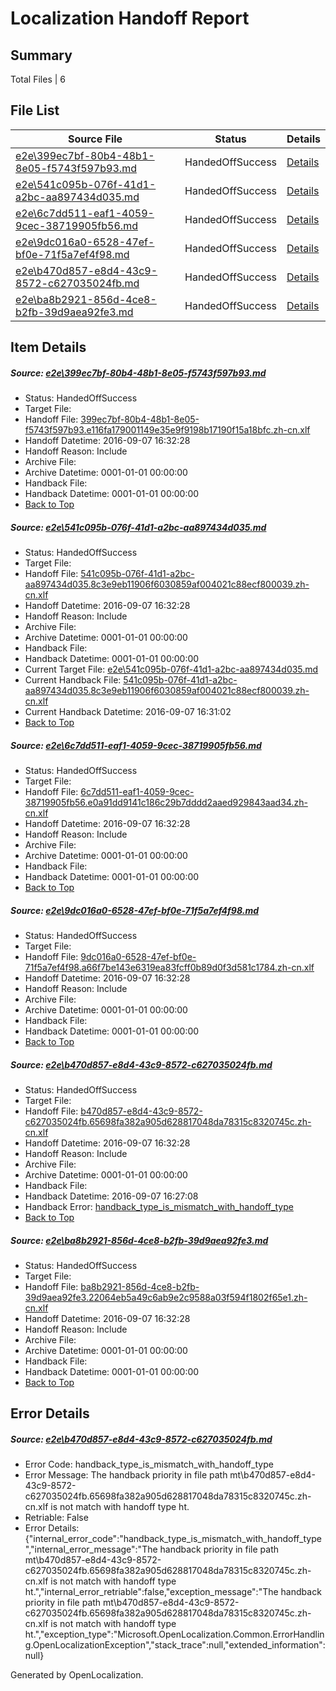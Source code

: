 # <a name='report-top'></a> Localization Handoff Report

## Summary
 Total Files | 6

## File List
 Source File | Status | Details 
 ----------- | ------ | ------- 
 [e2e\399ec7bf-80b4-48b1-8e05-f5743f597b93.md](https://github.com/OpenLocalizationTestOrg/ol-test0/blob/4f2f986ee5d10da7946e64cf7516b1a21f8c5db2/e2e/399ec7bf-80b4-48b1-8e05-f5743f597b93.md) | HandedOffSuccess | [Details](#9cda5bb3d3910d35365cea18d804eefd976939253)
 [e2e\541c095b-076f-41d1-a2bc-aa897434d035.md](https://github.com/OpenLocalizationTestOrg/ol-test0/blob/97f146ad50846abd0507e497ab6ea9687739f1b5/e2e/541c095b-076f-41d1-a2bc-aa897434d035.md) | HandedOffSuccess | [Details](#e6c3a25ef33f6e4c53a74254d937b92041d30ca04)
 [e2e\6c7dd511-eaf1-4059-9cec-38719905fb56.md](https://github.com/OpenLocalizationTestOrg/ol-test0/blob/f68153c114c8344bc7a56eaf4fed83ceed60778b/e2e/6c7dd511-eaf1-4059-9cec-38719905fb56.md) | HandedOffSuccess | [Details](#62b6a5c3ec305b82d97aaf139cfb9dd8748634f25)
 [e2e\9dc016a0-6528-47ef-bf0e-71f5a7ef4f98.md](https://github.com/OpenLocalizationTestOrg/ol-test0/blob/4f2f986ee5d10da7946e64cf7516b1a21f8c5db2/e2e/9dc016a0-6528-47ef-bf0e-71f5a7ef4f98.md) | HandedOffSuccess | [Details](#b2a74fd913c17335b1c288c172249ad89921c6e86)
 [e2e\b470d857-e8d4-43c9-8572-c627035024fb.md](https://github.com/OpenLocalizationTestOrg/ol-test0/blob/1158443c704dd40ecd8a8506b53db0513b92b735/e2e/b470d857-e8d4-43c9-8572-c627035024fb.md) | HandedOffSuccess | [Details](#0749f2db151fe0c7010d9ba9a02660b7268584a38)
 [e2e\ba8b2921-856d-4ce8-b2fb-39d9aea92fe3.md](https://github.com/OpenLocalizationTestOrg/ol-test0/blob/a9a66bdba5de50fdd58da9ad805829707d3593f1/e2e/ba8b2921-856d-4ce8-b2fb-39d9aea92fe3.md) | HandedOffSuccess | [Details](#4cebf3d401f68db02d09485b322ab8b461745a979)

## Item Details
##### <a name='9cda5bb3d3910d35365cea18d804eefd976939253'></a> Source: [e2e\399ec7bf-80b4-48b1-8e05-f5743f597b93.md](https://github.com/OpenLocalizationTestOrg/ol-test0/blob/4f2f986ee5d10da7946e64cf7516b1a21f8c5db2/e2e/399ec7bf-80b4-48b1-8e05-f5743f597b93.md)
* Status: HandedOffSuccess
* Target File: 
* Handoff File: [399ec7bf-80b4-48b1-8e05-f5743f597b93.e116fa179001149e35e9f9198b17190f15a18bfc.zh-cn.xlf](https://github.com/OpenLocalizationTestOrg/ol-test0-handoff/blob/1fdc775eb39e0a649aa67cfc881060f28db9b059/ol-handoff/OpenLocalizationTestOrg/ol-test0-zhcn/ci/399ec7bf-80b4-48b1-8e05-f5743f597b93.e116fa179001149e35e9f9198b17190f15a18bfc.zh-cn.xlf)
* Handoff Datetime: 2016-09-07 16:32:28
* Handoff Reason: Include
* Archive File: 
* Archive Datetime: 0001-01-01 00:00:00
* Handback File: 
* Handback Datetime: 0001-01-01 00:00:00
* [Back to Top](#report-top)

##### <a name='e6c3a25ef33f6e4c53a74254d937b92041d30ca04'></a> Source: [e2e\541c095b-076f-41d1-a2bc-aa897434d035.md](https://github.com/OpenLocalizationTestOrg/ol-test0/blob/97f146ad50846abd0507e497ab6ea9687739f1b5/e2e/541c095b-076f-41d1-a2bc-aa897434d035.md)
* Status: HandedOffSuccess
* Target File: 
* Handoff File: [541c095b-076f-41d1-a2bc-aa897434d035.8c3e9eb11906f6030859af004021c88ecf800039.zh-cn.xlf](https://github.com/OpenLocalizationTestOrg/ol-test0-handoff/blob/1fdc775eb39e0a649aa67cfc881060f28db9b059/ol-handoff/OpenLocalizationTestOrg/ol-test0-zhcn/ci/541c095b-076f-41d1-a2bc-aa897434d035.8c3e9eb11906f6030859af004021c88ecf800039.zh-cn.xlf)
* Handoff Datetime: 2016-09-07 16:32:28
* Handoff Reason: Include
* Archive File: 
* Archive Datetime: 0001-01-01 00:00:00
* Handback File: 
* Handback Datetime: 0001-01-01 00:00:00
* Current Target File: [e2e\541c095b-076f-41d1-a2bc-aa897434d035.md](https://github.com/OpenLocalizationTestOrg/ol-test0-zhcn/blob/6916f08e5ee99662016a18e9fac5de45d76b6a9f/e2e/541c095b-076f-41d1-a2bc-aa897434d035.md)
* Current Handback File: [541c095b-076f-41d1-a2bc-aa897434d035.8c3e9eb11906f6030859af004021c88ecf800039.zh-cn.xlf](https://github.com/OpenLocalizationTestOrg/ol-test0-handback/blob/2bf0c33469fdf04d75e7d1ec66d9d02f41ba85a2/ol-handback/OpenLocalizationTestOrg/ol-test0-zhcn/ci/541c095b-076f-41d1-a2bc-aa897434d035.8c3e9eb11906f6030859af004021c88ecf800039.zh-cn.xlf)
* Current Handback Datetime: 2016-09-07 16:31:02
* [Back to Top](#report-top)

##### <a name='62b6a5c3ec305b82d97aaf139cfb9dd8748634f25'></a> Source: [e2e\6c7dd511-eaf1-4059-9cec-38719905fb56.md](https://github.com/OpenLocalizationTestOrg/ol-test0/blob/f68153c114c8344bc7a56eaf4fed83ceed60778b/e2e/6c7dd511-eaf1-4059-9cec-38719905fb56.md)
* Status: HandedOffSuccess
* Target File: 
* Handoff File: [6c7dd511-eaf1-4059-9cec-38719905fb56.e0a91dd9141c186c29b7dddd2aaed929843aad34.zh-cn.xlf](https://github.com/OpenLocalizationTestOrg/ol-test0-handoff/blob/1fdc775eb39e0a649aa67cfc881060f28db9b059/ol-handoff/OpenLocalizationTestOrg/ol-test0-zhcn/ci/6c7dd511-eaf1-4059-9cec-38719905fb56.e0a91dd9141c186c29b7dddd2aaed929843aad34.zh-cn.xlf)
* Handoff Datetime: 2016-09-07 16:32:28
* Handoff Reason: Include
* Archive File: 
* Archive Datetime: 0001-01-01 00:00:00
* Handback File: 
* Handback Datetime: 0001-01-01 00:00:00
* [Back to Top](#report-top)

##### <a name='b2a74fd913c17335b1c288c172249ad89921c6e86'></a> Source: [e2e\9dc016a0-6528-47ef-bf0e-71f5a7ef4f98.md](https://github.com/OpenLocalizationTestOrg/ol-test0/blob/4f2f986ee5d10da7946e64cf7516b1a21f8c5db2/e2e/9dc016a0-6528-47ef-bf0e-71f5a7ef4f98.md)
* Status: HandedOffSuccess
* Target File: 
* Handoff File: [9dc016a0-6528-47ef-bf0e-71f5a7ef4f98.a66f7be143e6319ea83fcff0b89d0f3d581c1784.zh-cn.xlf](https://github.com/OpenLocalizationTestOrg/ol-test0-handoff/blob/1fdc775eb39e0a649aa67cfc881060f28db9b059/ol-handoff/OpenLocalizationTestOrg/ol-test0-zhcn/ci/9dc016a0-6528-47ef-bf0e-71f5a7ef4f98.a66f7be143e6319ea83fcff0b89d0f3d581c1784.zh-cn.xlf)
* Handoff Datetime: 2016-09-07 16:32:28
* Handoff Reason: Include
* Archive File: 
* Archive Datetime: 0001-01-01 00:00:00
* Handback File: 
* Handback Datetime: 0001-01-01 00:00:00
* [Back to Top](#report-top)

##### <a name='0749f2db151fe0c7010d9ba9a02660b7268584a38'></a> Source: [e2e\b470d857-e8d4-43c9-8572-c627035024fb.md](https://github.com/OpenLocalizationTestOrg/ol-test0/blob/1158443c704dd40ecd8a8506b53db0513b92b735/e2e/b470d857-e8d4-43c9-8572-c627035024fb.md)
* Status: HandedOffSuccess
* Target File: 
* Handoff File: [b470d857-e8d4-43c9-8572-c627035024fb.65698fa382a905d628817048da78315c8320745c.zh-cn.xlf](https://github.com/OpenLocalizationTestOrg/ol-test0-handoff/blob/1fdc775eb39e0a649aa67cfc881060f28db9b059/ol-handoff/OpenLocalizationTestOrg/ol-test0-zhcn/ci/b470d857-e8d4-43c9-8572-c627035024fb.65698fa382a905d628817048da78315c8320745c.zh-cn.xlf)
* Handoff Datetime: 2016-09-07 16:32:28
* Handoff Reason: Include
* Archive File: 
* Archive Datetime: 0001-01-01 00:00:00
* Handback File: 
* Handback Datetime: 2016-09-07 16:27:08
* Handback Error: [handback_type_is_mismatch_with_handoff_type](#0749f2db151fe0c7010d9ba9a02660b7268584a38handback_type_is_mismatch_with_handoff_type)
* [Back to Top](#report-top)

##### <a name='4cebf3d401f68db02d09485b322ab8b461745a979'></a> Source: [e2e\ba8b2921-856d-4ce8-b2fb-39d9aea92fe3.md](https://github.com/OpenLocalizationTestOrg/ol-test0/blob/a9a66bdba5de50fdd58da9ad805829707d3593f1/e2e/ba8b2921-856d-4ce8-b2fb-39d9aea92fe3.md)
* Status: HandedOffSuccess
* Target File: 
* Handoff File: [ba8b2921-856d-4ce8-b2fb-39d9aea92fe3.22064eb5a49c6ab9e2c9588a03f594f1802f65e1.zh-cn.xlf](https://github.com/OpenLocalizationTestOrg/ol-test0-handoff/blob/1fdc775eb39e0a649aa67cfc881060f28db9b059/ol-handoff/OpenLocalizationTestOrg/ol-test0-zhcn/ci/ba8b2921-856d-4ce8-b2fb-39d9aea92fe3.22064eb5a49c6ab9e2c9588a03f594f1802f65e1.zh-cn.xlf)
* Handoff Datetime: 2016-09-07 16:32:28
* Handoff Reason: Include
* Archive File: 
* Archive Datetime: 0001-01-01 00:00:00
* Handback File: 
* Handback Datetime: 0001-01-01 00:00:00
* [Back to Top](#report-top)


## Error Details
##### <a name='0749f2db151fe0c7010d9ba9a02660b7268584a38handback_type_is_mismatch_with_handoff_type'></a> Source: [e2e\b470d857-e8d4-43c9-8572-c627035024fb.md](#0749f2db151fe0c7010d9ba9a02660b7268584a38)
* Error Code: handback_type_is_mismatch_with_handoff_type
* Error Message: The handback priority in file path mt\b470d857-e8d4-43c9-8572-c627035024fb.65698fa382a905d628817048da78315c8320745c.zh-cn.xlf is not match with handoff type ht.
* Retriable: False
* Error Details: {"internal_error_code":"handback_type_is_mismatch_with_handoff_type","internal_error_message":"The handback priority in file path mt\\b470d857-e8d4-43c9-8572-c627035024fb.65698fa382a905d628817048da78315c8320745c.zh-cn.xlf is not match with handoff type ht.","internal_error_retriable":false,"exception_message":"The handback priority in file path mt\\b470d857-e8d4-43c9-8572-c627035024fb.65698fa382a905d628817048da78315c8320745c.zh-cn.xlf is not match with handoff type ht.","exception_type":"Microsoft.OpenLocalization.Common.ErrorHandling.OpenLocalizationException","stack_trace":null,"extended_information":null}


Generated by OpenLocalization.
